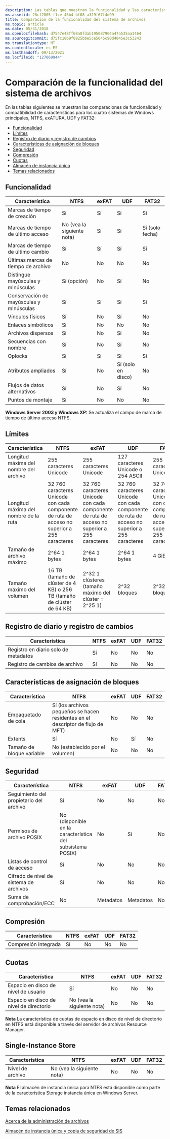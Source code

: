 ```yaml
---
description: Las tablas que muestran la funcionalidad y las características admiten comparaciones para los cuatro sistemas de Windows principales, NTFS, exATURA, UDF y FAT32.
ms.assetid: 28cf2805-f1ce-46b4-bf08-a329f67f4d99
title: Comparación de la funcionalidad del sistema de archivos
ms.topic: article
ms.date: 05/31/2018
ms.openlocfilehash: d7547e48ff68a8fdab195087904a47a535aa3464
ms.sourcegitcommit: d75fc10b9f0825bbe5ce5045c90d4045e3c53243
ms.translationtype: MT
ms.contentlocale: es-ES
ms.lasthandoff: 09/13/2021
ms.locfileid: "127069944"
---
```

# <a name="file-system-functionality-comparison"></a>Comparación de la funcionalidad del sistema de archivos

En las tablas siguientes se muestran las comparaciones de funcionalidad y compatibilidad de características para los cuatro sistemas de Windows principales, NTFS, exATURA, UDF y FAT32:

-   [Funcionalidad](#file-system-functionality-comparison)
-   [Límites](#limits)
-   [Registro de diario y registro de cambios](#journaling-and-change-log)
-   [Características de asignación de bloques](#block-allocation-features)
-   [Seguridad](#security)
-   [Compresión](#compression)
-   [Cuotas](#quotas)
-   [Almacén de instancia única](#single-instance-store)
-   [Temas relacionados](#related-topics)

## <a name="functionality"></a>Funcionalidad



| Característica                             | NTFS                           | exFAT          | UDF                           | FAT32                      |
|-------------------------------------|--------------------------------|----------------|-------------------------------|----------------------------|
| Marcas de tiempo de creación<br/>     | Sí<br/>                 | Sí<br/> | Sí<br/>                | Sí<br/>             |
| Marcas de tiempo de último acceso<br/>  | No (vea la siguiente nota)<br/> | Sí<br/> | Sí<br/>                | Sí (solo fecha)<br/> |
| Marcas de tiempo de último cambio<br/>  | Sí<br/>                 | Sí<br/> | Sí<br/>                | Sí<br/>             |
| Últimas marcas de tiempo de archivo<br/> | No<br/>                  | No<br/>  | No<br/>                 | No<br/>              |
| Distingue mayúsculas y minúsculas<br/>           | Sí (opción)<br/>        | No<br/>  | Sí<br/>                | No<br/>              |
| Conservación de mayúsculas y minúsculas<br/>          | Sí<br/>                 | Sí<br/> | Sí<br/>                | Sí<br/>             |
| Vínculos físicos<br/>               | Sí<br/>                 | No<br/>  | Sí<br/>                | No<br/>              |
| Enlaces simbólicos<br/>               | Sí<br/>                 | No<br/>  | No<br/>                 | No<br/>              |
| Archivos dispersos<br/>             | Sí<br/>                 | No<br/>  | Sí<br/>                | No<br/>              |
| Secuencias con nombre<br/>            | Sí<br/>                 | No<br/>  | Sí<br/>                | No<br/>              |
| Oplocks<br/>                  | Sí<br/>                 | Sí<br/> | Sí<br/>                | Sí<br/>             |
| Atributos ampliados<br/>      | Sí<br/>                 | No<br/>  | Sí (solo en disco)<br/> | No<br/>              |
| Flujos de datos alternativos<br/>   | Sí<br/>                 | No<br/>  | Sí<br/>                | No<br/>              |
| Puntos de montaje<br/>             | Sí<br/>                 | No<br/>  | No<br/>                 | No<br/>              |



 

**Windows Server 2003 y Windows XP:** Se actualiza el campo de marca de tiempo de último acceso NTFS.

## <a name="limits"></a>Límites



| Característica                             | NTFS                                                                                      | exFAT                                                                                     | UDF                                                                                       | FAT32                                                                                     |
|-------------------------------------|-------------------------------------------------------------------------------------------|-------------------------------------------------------------------------------------------|-------------------------------------------------------------------------------------------|-------------------------------------------------------------------------------------------|
| Longitud máxima del nombre del archivo<br/> | 255 caracteres Unicode<br/>                                                         | 255 caracteres Unicode<br/>                                                         | 127 caracteres Unicode o 254 ASCII<br/>                                            | 255 caracteres Unicode<br/>                                                         |
| Longitud máxima del nombre de la ruta<br/> | 32 760 caracteres Unicode con cada componente de ruta de acceso no superior a 255 caracteres<br/> | 32 760 caracteres Unicode con cada componente de ruta de acceso no superior a 255 caracteres<br/> | 32 760 caracteres Unicode con cada componente de ruta de acceso no superior a 255 caracteres<br/> | 32 760 caracteres Unicode con cada componente de ruta de acceso no superior a 255 caracteres<br/> |
| Tamaño de archivo máximo<br/>        | 2^64 1 bytes<br/>                                                                   | 2^64 1 bytes<br/>                                                                   | 2^64 1 bytes<br/>                                                                   | 4 GiB<br/>                                                                          |
| Tamaño máximo del volumen<br/>      | 16 TB (tamaño de clúster de 4 KB) o 256 TB (tamaño de clúster de 64 KB)<br/>                        | 2^32 1 clústeres (tamaño máximo del clúster = 2^25 1)<br/>                               | 2^32 bloques<br/>                                                                    | 2^32 bloques<br/>                                                                    |



 

## <a name="journaling-and-change-log"></a>Registro de diario y registro de cambios



| Característica                             | NTFS           | exFAT         | UDF           | FAT32         |
|-------------------------------------|----------------|---------------|---------------|---------------|
| Registro en diario solo de metadatos<br/> | Sí<br/> | No<br/> | No<br/> | No<br/> |
| Registro de cambios de archivo<br/>          | Sí<br/> | No<br/> | No<br/> | No<br/> |



 

## <a name="block-allocation-features"></a>Características de asignación de bloques



| Característica                        | NTFS                                                                        | exFAT         | UDF            | FAT32         |
|--------------------------------|-----------------------------------------------------------------------------|---------------|----------------|---------------|
| Empaquetado de cola<br/>        | Sí (los archivos pequeños se hacen residentes en el descriptor de flujo de MFT)<br/> | No<br/> | No<br/>  | No<br/> |
| Extents<br/>             | Sí<br/>                                                              | No<br/> | Sí<br/> | No<br/> |
| Tamaño de bloque variable<br/> | No (establecido por el volumen)<br/>                                           | No<br/> | No<br/>  | No<br/> |



 

## <a name="security"></a>Seguridad



| Característica                                  | NTFS                                                 | exFAT               | UDF                 | FAT32         |
|------------------------------------------|------------------------------------------------------|---------------------|---------------------|---------------|
| Seguimiento del propietario del archivo<br/>              | Sí<br/>                                       | No<br/>       | No<br/>       | No<br/> |
| Permisos de archivo POSIX<br/>        | No (disponible en la característica del subsistema POSIX)<br/> | No<br/>       | Sí<br/>      | No<br/> |
| Listas de control de acceso<br/>          | Sí<br/>                                       | No<br/>       | No<br/>       | No<br/> |
| Cifrado de nivel de sistema de archivos<br/> | Sí<br/>                                       | No<br/>       | No<br/>       | No<br/> |
| Suma de comprobación/ECC<br/>                  | No<br/>                                        | Metadatos<br/> | Metadatos<br/> | No<br/> |



 

## <a name="compression"></a>Compresión



| Característica                         | NTFS           | exFAT         | UDF           | FAT32         |
|---------------------------------|----------------|---------------|---------------|---------------|
| Compresión integrada<br/> | Sí<br/> | No<br/> | No<br/> | No<br/> |



 

## <a name="quotas"></a>Cuotas



| Característica                               | NTFS                           | exFAT         | UDF           | FAT32         |
|---------------------------------------|--------------------------------|---------------|---------------|---------------|
| Espacio en disco de nivel de usuario<br/>      | Sí<br/>                 | No<br/> | No<br/> | No<br/> |
| Espacio en disco de nivel de directorio<br/> | No (vea la siguiente nota)<br/> | No<br/> | No<br/> | No<br/> |



 

**Nota**  La característica de cuotas de espacio en disco de nivel de directorio en NTFS está disponible a través del servidor de archivos Resource Manager.

## <a name="single-instance-store"></a>Single-Instance Store



| Característica               | NTFS                           | exFAT         | UDF           | FAT32         |
|-----------------------|--------------------------------|---------------|---------------|---------------|
| Nivel de archivo<br/> | No (vea la siguiente nota)<br/> | No<br/> | No<br/> | No<br/> |



 

**Nota**  El almacén de instancia única para NTFS está disponible como parte de la característica Storage instancia única en Windows Server.

## <a name="related-topics"></a>Temas relacionados

<dl> <dt>

[Acerca de la administración de archivos](about-file-management.md)
</dt> <dt>

[Almacén de instancia única y copia de seguridad de SIS](/windows/desktop/Backup/single-instance-store-and-sis-backup)
</dt> </dl>

 

